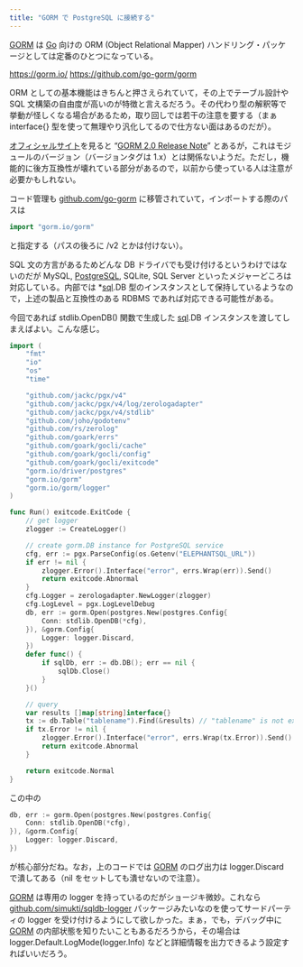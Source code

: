 ```yaml
---
title: "GORM で PostgreSQL に接続する"
---
```


[GORM] は [Go] 向けの ORM (Object Relational Mapper) ハンドリング・パッケージとしては定番のひとつになっている。

https://gorm.io/
https://github.com/go-gorm/gorm

ORM としての基本機能はきちんと押さえられていて，その上でテーブル設計や SQL 文構築の自由度が高いのが特徴と言えるだろう。その代わり型の解釈等で挙動が怪しくなる場合があるため，取り回しでは若干の注意を要する（まぁ interface{} 型を使って無理やり汎化してるので仕方ない面はあるのだが）。

[オフィシャルサイト][GORM]を見ると “[GORM 2.0 Release Note](https://gorm.io/docs/v2_release_note.html)” とあるが，これはモジュールのバージョン（バージョンタグは 1.x）とは関係ないようだ。ただし，機能的に後方互換性が壊れている部分があるので，以前から使っている人は注意が必要かもしれない。

コード管理も [github.com/go-gorm](https://github.com/go-gorm) に移管されていて，インポートする際のパスは

```go
import "gorm.io/gorm"
```

と指定する（パスの後ろに /v2 とかは付けない）。

SQL 文の方言があるためどんな DB ドライバでも受け付けるというわけではないのだが MySQL, [PostgreSQL], SQLite, SQL Server といったメジャーどころは対応している。内部では *[sql][database/sql].DB 型のインスタンスとして保持しているようなので，上述の製品と互換性のある RDBMS であれば対応できる可能性がある。

今回であれば stdlib.OpenDB() 関数で生成した [sql][database/sql].DB インスタンスを渡してしまえばよい。こんな感じ。

```go:sample1.go
import (
    "fmt"
    "io"
    "os"
    "time"

    "github.com/jackc/pgx/v4"
    "github.com/jackc/pgx/v4/log/zerologadapter"
    "github.com/jackc/pgx/v4/stdlib"
    "github.com/joho/godotenv"
    "github.com/rs/zerolog"
    "github.com/goark/errs"
    "github.com/goark/gocli/cache"
    "github.com/goark/gocli/config"
    "github.com/goark/gocli/exitcode"
    "gorm.io/driver/postgres"
    "gorm.io/gorm"
    "gorm.io/gorm/logger"
)

func Run() exitcode.ExitCode {
    // get logger
    zlogger := CreateLogger()

    // create gorm.DB instance for PostgreSQL service
    cfg, err := pgx.ParseConfig(os.Getenv("ELEPHANTSQL_URL"))
    if err != nil {
        zlogger.Error().Interface("error", errs.Wrap(err)).Send()
        return exitcode.Abnormal
    }
    cfg.Logger = zerologadapter.NewLogger(zlogger)
    cfg.LogLevel = pgx.LogLevelDebug
    db, err := gorm.Open(postgres.New(postgres.Config{
        Conn: stdlib.OpenDB(*cfg),
    }), &gorm.Config{
        Logger: logger.Discard,
    })
    defer func() {
        if sqlDb, err := db.DB(); err == nil {
            sqlDb.Close()
        }
    }()

    // query
    var results []map[string]interface{}
    tx := db.Table("tablename").Find(&results) // "tablename" is not exist
    if tx.Error != nil {
        zlogger.Error().Interface("error", errs.Wrap(tx.Error)).Send()
        return exitcode.Abnormal
    }

    return exitcode.Normal
}
```

この中の

```go
db, err := gorm.Open(postgres.New(postgres.Config{
    Conn: stdlib.OpenDB(*cfg),
}), &gorm.Config{
    Logger: logger.Discard,
})
```

が核心部分だね。なお，上のコードでは [GORM] のログ出力は logger.Discard で潰してある（nil をセットしても潰せないので注意）。

[GORM] は専用の logger を持っているのだがショージキ微妙。これなら [github.com/simukti/sqldb-logger] パッケージみたいなのを使ってサードパーティの logger を受け付けるようにして欲しかった。まぁ，でも，デバッグ中に [GORM] の内部状態を知りたいこともあるだろうから，その場合は logger.Default.LogMode(logger.Info) などと詳細情報を出力できるよう設定すればいいだろう。

[Go]: https://go.dev/
[PostgreSQL]: https://www.postgresql.org/ "PostgreSQL: The world's most advanced open source database"
[database/sql]: https://pkg.go.dev/database/sql "sql package - database/sql - pkg.go.dev"
[GORM]: https://gorm.io/ "GORM - The fantastic ORM library for Golang, aims to be developer friendly."
[github.com/simukti/sqldb-logger]: https://github.com/simukti/sqldb-logger "simukti/sqldb-logger: A logger for Go SQL database driver without modifying existing *sql.DB stdlib usage."

